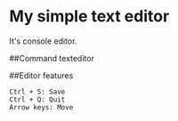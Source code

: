 # My simple text editor
It's console editor.

##Command
	texteditor <filename>


##Editor features

	Ctrl + S: Save
	Ctrl + Q: Quit
	Arrow keys: Move
